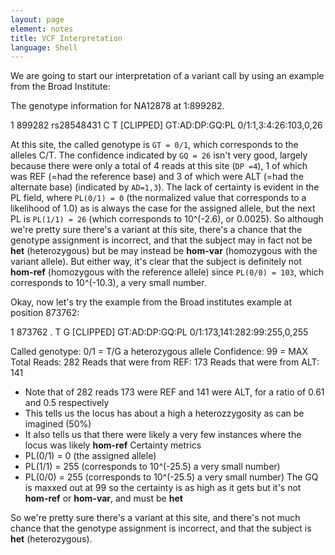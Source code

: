 ```yaml
---
layout: page
element: notes
title: VCF Interpretation
language: Shell
---
```


We are going to start our interpretation of a variant call by using an example from the Broad Institute:

The genotype information for NA12878 at 1:899282.

1   899282  rs28548431  C   T   [CLIPPED] GT:AD:DP:GQ:PL    0/1:1,3:4:26:103,0,26

At this site, the called genotype is `GT = 0/1`, which corresponds to the alleles C/T. The confidence indicated by `GQ = 26` isn't very good, largely because there were only a total of 4 reads at this site (`DP =4`), 1 of which was REF (=had the reference base) and 3 of which were ALT (=had the alternate base) (indicated by `AD=1,3`). The lack of certainty is evident in the PL field, where `PL(0/1) = 0` (the normalized value that corresponds to a likelihood of 1.0) as is always the case for the assigned allele, but the next PL is `PL(1/1) = 26` (which corresponds to 10^(-2.6), or 0.0025). So although we're pretty sure there's a variant at this site, there's a chance that the genotype assignment is incorrect, and that the subject may in fact not be **het** (heterozygous) but be may instead be **hom-var** (homozygous with the variant allele). But either way, it's clear that the subject is definitely not **hom-ref** (homozygous with the reference allele) since `PL(0/0) = 103`, which corresponds to 10^(-10.3), a very small number.

Okay, now let's try the example from the Broad institutes example at position 873762:

1	873762	.	T	G	[CLIPPED]	GT:AD:DP:GQ:PL	0/1:173,141:282:99:255,0,255

Called genotype: 0/1 = T/G a heterozygous allele
Confidence: 99 = MAX
Total Reads: 282
Reads that were from REF: 173
Reads that were from ALT: 141
* Note that of 282 reads 173 were REF and 141 were ALT, for a ratio of 0.61 and 0.5 respectively
* This tells us the locus has about a high a heterozzygosity as can be imagined (50%)
* It also tells us that there were likely a very few instances where the locus was likely **hom-ref**
Certainty metrics 
* PL(0/1) = 0 (the assigned allele)
* PL(1/1) = 255 (corresponds to 10^(-25.5) a very small number)
* PL(0/0) = 255 (corresponds to 10^(-25.5) a very small number)
The GQ is maxxed out at 99 so the certainty is as high as it gets
but it's not **hom-ref** or **hom-var**, and must be **het**

So we're pretty sure there's a variant at this site, and there's not much chance that the genotype assignment is incorrect, and that the subject is **het** (heterozygous).


